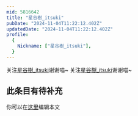 ```yaml
---
mid: 5816642
title: "星谷樹_itsuki"
pubDate: "2024-11-04T11:22:12.402Z"
updatedDate: "2024-11-04T11:22:12.402Z"
profile:
  {
    Nickname: ["星谷樹_itsuki"],
  }
---
```


关注[星谷樹_itsuki](https://space.bilibili.com/5816642)谢谢喵~ 关注[星谷樹_itsuki](https://space.bilibili.com/5816642)谢谢喵~

## 此条目有待补充
你可以在[这里](https://github.com/Yuhanawa/VTuber.ICU-Content/edit/master/v/星谷樹_itsuki/index.md)编辑本文
